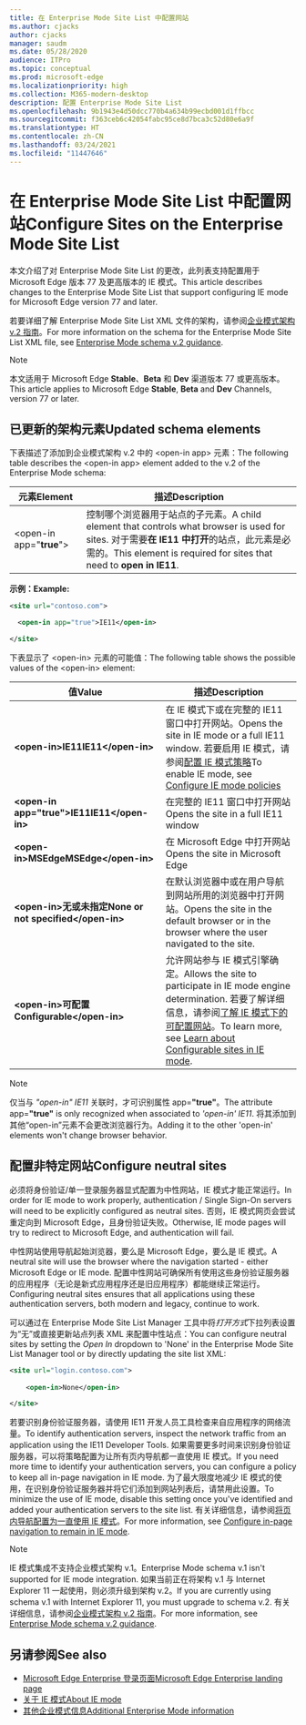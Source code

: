 ```yaml
---
title: 在 Enterprise Mode Site List 中配置网站
ms.author: cjacks
author: cjacks
manager: saudm
ms.date: 05/28/2020
audience: ITPro
ms.topic: conceptual
ms.prod: microsoft-edge
ms.localizationpriority: high
ms.collection: M365-modern-desktop
description: 配置 Enterprise Mode Site List
ms.openlocfilehash: 9b1943e4d50dcc770b4a634b99ecbd001d1ffbcc
ms.sourcegitcommit: f363ceb6c42054fabc95ce8d7bca3c52d80e6a9f
ms.translationtype: HT
ms.contentlocale: zh-CN
ms.lasthandoff: 03/24/2021
ms.locfileid: "11447646"
---
```

# <a name="configure-sites-on-the-enterprise-mode-site-list"></a><span data-ttu-id="d5246-103">在 Enterprise Mode Site List 中配置网站</span><span class="sxs-lookup"><span data-stu-id="d5246-103">Configure Sites on the Enterprise Mode Site List</span></span>

<span data-ttu-id="d5246-104">本文介绍了对 Enterprise Mode Site List 的更改，此列表支持配置用于 Microsoft Edge 版本 77 及更高版本的 IE 模式。</span><span class="sxs-lookup"><span data-stu-id="d5246-104">This article describes changes to the Enterprise Mode Site List that support configuring IE mode for Microsoft Edge version 77 and later.</span></span>

<span data-ttu-id="d5246-105">若要详细了解 Enterprise Mode Site List XML 文件的架构，请参阅[企业模式架构 v.2 指南](/internet-explorer/ie11-deploy-guide/enterprise-mode-schema-version-2-guidance)。</span><span class="sxs-lookup"><span data-stu-id="d5246-105">For more information on the schema for the Enterprise Mode Site List XML file, see [Enterprise Mode schema v.2 guidance](/internet-explorer/ie11-deploy-guide/enterprise-mode-schema-version-2-guidance).</span></span>

> [!NOTE]
> <span data-ttu-id="d5246-106">本文适用于 Microsoft Edge **Stable**、**Beta** 和 **Dev** 渠道版本 77 或更高版本。</span><span class="sxs-lookup"><span data-stu-id="d5246-106">This article applies to Microsoft Edge **Stable**, **Beta** and **Dev** Channels, version 77 or later.</span></span>

## <a name="updated-schema-elements"></a><span data-ttu-id="d5246-107">已更新的架构元素</span><span class="sxs-lookup"><span data-stu-id="d5246-107">Updated schema elements</span></span>

<span data-ttu-id="d5246-108">下表描述了添加到企业模式架构 v.2 中的 \<open-in app\> 元素：</span><span class="sxs-lookup"><span data-stu-id="d5246-108">The following table describes the \<open-in app\> element added to the v.2 of the Enterprise Mode schema:</span></span>

| **<span data-ttu-id="d5246-109">元素</span><span class="sxs-lookup"><span data-stu-id="d5246-109">Element</span></span>** | **<span data-ttu-id="d5246-110">描述</span><span class="sxs-lookup"><span data-stu-id="d5246-110">Description</span></span>** |
| --- | --- |
| \<open-in app="**true**"\> | <span data-ttu-id="d5246-111">控制哪个浏览器用于站点的子元素。</span><span class="sxs-lookup"><span data-stu-id="d5246-111">A child element that controls what browser is used for sites.</span></span> <span data-ttu-id="d5246-112">对于需要**在 IE11 中打开**的站点，此元素是必需的。</span><span class="sxs-lookup"><span data-stu-id="d5246-112">This element is required for sites that need to **open in IE11**.</span></span>|

**<span data-ttu-id="d5246-113">示例：</span><span class="sxs-lookup"><span data-stu-id="d5246-113">Example:</span></span>**

``` xml
<site url="contoso.com">

  <open-in app="true">IE11</open-in>

</site>
```

<span data-ttu-id="d5246-114">下表显示了 \<open-in\> 元素的可能值：</span><span class="sxs-lookup"><span data-stu-id="d5246-114">The following table shows the possible values of the \<open-in\> element:</span></span>

| **<span data-ttu-id="d5246-115">值</span><span class="sxs-lookup"><span data-stu-id="d5246-115">Value</span></span>** | **<span data-ttu-id="d5246-116">描述</span><span class="sxs-lookup"><span data-stu-id="d5246-116">Description</span></span>** |
| --- | --- |
| **\<open-in\><span data-ttu-id="d5246-117">IE11</span><span class="sxs-lookup"><span data-stu-id="d5246-117">IE11</span></span>\</open-in\>** | <span data-ttu-id="d5246-118">在 IE 模式下或在完整的 IE11 窗口中打开网站。</span><span class="sxs-lookup"><span data-stu-id="d5246-118">Opens the site in IE mode or a full IE11 window.</span></span> <span data-ttu-id="d5246-119">若要启用 IE 模式，请参阅[配置 IE 模式策略](./edge-ie-mode-policies.md)</span><span class="sxs-lookup"><span data-stu-id="d5246-119">To enable IE mode, see [Configure IE mode policies](./edge-ie-mode-policies.md)</span></span>|
| **\<open-in app="**true**"\><span data-ttu-id="d5246-120">IE11</span><span class="sxs-lookup"><span data-stu-id="d5246-120">IE11</span></span>\</open-in\>** | <span data-ttu-id="d5246-121">在完整的 IE11 窗口中打开网站</span><span class="sxs-lookup"><span data-stu-id="d5246-121">Opens the site in a full IE11 window</span></span> |
| **\<open-in\><span data-ttu-id="d5246-122">MSEdge</span><span class="sxs-lookup"><span data-stu-id="d5246-122">MSEdge</span></span>\</open-in\>** | <span data-ttu-id="d5246-123">在 Microsoft Edge 中打开网站</span><span class="sxs-lookup"><span data-stu-id="d5246-123">Opens the site in Microsoft Edge</span></span> |
| **\<open-in\><span data-ttu-id="d5246-124">无或未指定</span><span class="sxs-lookup"><span data-stu-id="d5246-124">None or not specified</span></span>\</open-in\>** | <span data-ttu-id="d5246-125">在默认浏览器中或在用户导航到网站所用的浏览器中打开网站。</span><span class="sxs-lookup"><span data-stu-id="d5246-125">Opens the site in the default browser or in the browser where the user navigated to the site.</span></span> |
|**\<open-in\><span data-ttu-id="d5246-126">可配置</span><span class="sxs-lookup"><span data-stu-id="d5246-126">Configurable</span></span>\</open-in\>** | <span data-ttu-id="d5246-127">允许网站参与 IE 模式引擎确定。</span><span class="sxs-lookup"><span data-stu-id="d5246-127">Allows the site to participate in IE mode engine determination.</span></span> <span data-ttu-id="d5246-128">若要了解详细信息，请参阅[了解 IE 模式下的可配置网站](edge-learnmore-configurable-sites-ie-mode.md)。</span><span class="sxs-lookup"><span data-stu-id="d5246-128">To learn more, see [Learn about Configurable sites in IE mode](edge-learnmore-configurable-sites-ie-mode.md).</span></span>  |

>[!NOTE]
> <span data-ttu-id="d5246-129">仅当与 _"open-in" IE11_ 关联时，才可识别属性 app=**"true"**。</span><span class="sxs-lookup"><span data-stu-id="d5246-129">The attribute app=**"true"** is only recognized when associated to _'open-in' IE11_.</span></span> <span data-ttu-id="d5246-130">将其添加到其他“open-in”元素不会更改浏览器行为。</span><span class="sxs-lookup"><span data-stu-id="d5246-130">Adding it to the other 'open-in' elements won't change browser behavior.</span></span>   

## <a name="configure-neutral-sites"></a><span data-ttu-id="d5246-131">配置非特定网站</span><span class="sxs-lookup"><span data-stu-id="d5246-131">Configure neutral sites</span></span>

<span data-ttu-id="d5246-132">必须将身份验证/单一登录服务器显式配置为中性网站，IE 模式才能正常运行。</span><span class="sxs-lookup"><span data-stu-id="d5246-132">In order for IE mode to work properly, authentication / Single Sign-On servers will need to be explicitly configured as neutral sites.</span></span> <span data-ttu-id="d5246-133">否则，IE 模式网页会尝试重定向到 Microsoft Edge，且身份验证失败。</span><span class="sxs-lookup"><span data-stu-id="d5246-133">Otherwise, IE mode pages will try to redirect to Microsoft Edge, and authentication will fail.</span></span>

<span data-ttu-id="d5246-134">中性网站使用导航起始浏览器，要么是 Microsoft Edge，要么是 IE 模式。</span><span class="sxs-lookup"><span data-stu-id="d5246-134">A neutral site will use the browser where the navigation started - either Microsoft Edge or IE mode.</span></span> <span data-ttu-id="d5246-135">配置中性网站可确保所有使用这些身份验证服务器的应用程序（无论是新式应用程序还是旧应用程序）都能继续正常运行。</span><span class="sxs-lookup"><span data-stu-id="d5246-135">Configuring neutral sites ensures that all applications using these authentication servers, both modern and legacy, continue to work.</span></span>

<span data-ttu-id="d5246-136">可以通过在 Enterprise Mode Site List Manager 工具中将*打开方式*下拉列表设置为“无”或直接更新站点列表 XML 来配置中性站点：</span><span class="sxs-lookup"><span data-stu-id="d5246-136">You can configure neutral sites by setting the *Open In* dropdown to 'None' in the Enterprise Mode Site List Manager tool or by directly updating the site list XML:</span></span>

``` xml
<site url="login.contoso.com">
   
    <open-in>None</open-in>

</site>
```

<span data-ttu-id="d5246-137">若要识别身份验证服务器，请使用 IE11 开发人员工具检查来自应用程序的网络流量。</span><span class="sxs-lookup"><span data-stu-id="d5246-137">To identify authentication servers, inspect the network traffic from an application using the IE11 Developer Tools.</span></span> <span data-ttu-id="d5246-138">如果需要更多时间来识别身份验证服务器，可以将策略配置为让所有页内导航都一直使用 IE 模式。</span><span class="sxs-lookup"><span data-stu-id="d5246-138">If you need more time to identify your authentication servers, you can configure a policy to keep all in-page navigation in IE mode.</span></span> <span data-ttu-id="d5246-139">为了最大限度地减少 IE 模式的使用，在识别身份验证服务器并将它们添加到网站列表后，请禁用此设置。</span><span class="sxs-lookup"><span data-stu-id="d5246-139">To minimize the use of IE mode, disable this setting once you've identified and added your authentication servers to the site list.</span></span> <span data-ttu-id="d5246-140">有关详细信息，请参阅[将页内导航配置为一直使用 IE 模式](./microsoft-edge-policies.md#internetexplorerintegrationsiteredirect)。</span><span class="sxs-lookup"><span data-stu-id="d5246-140">For more information, see [Configure in-page navigation to remain in IE mode](./microsoft-edge-policies.md#internetexplorerintegrationsiteredirect).</span></span>

>[!NOTE]
   ><span data-ttu-id="d5246-141">IE 模式集成不支持企业模式架构 v.1。</span><span class="sxs-lookup"><span data-stu-id="d5246-141">Enterprise Mode schema v.1 isn't supported for IE mode integration.</span></span> <span data-ttu-id="d5246-142">如果当前正在将架构 v.1 与 Internet Explorer 11 一起使用，则必须升级到架构 v.2。</span><span class="sxs-lookup"><span data-stu-id="d5246-142">If you are currently using schema v.1 with Internet Explorer 11, you must upgrade to schema v.2.</span></span> <span data-ttu-id="d5246-143">有关详细信息，请参阅[企业模式架构 v.2 指南](/internet-explorer/ie11-deploy-guide/enterprise-mode-schema-version-2-guidance)。</span><span class="sxs-lookup"><span data-stu-id="d5246-143">For more information, see [Enterprise Mode schema v.2 guidance](/internet-explorer/ie11-deploy-guide/enterprise-mode-schema-version-2-guidance).</span></span>

## <a name="see-also"></a><span data-ttu-id="d5246-144">另请参阅</span><span class="sxs-lookup"><span data-stu-id="d5246-144">See also</span></span>

- [<span data-ttu-id="d5246-145">Microsoft Edge Enterprise 登录页面</span><span class="sxs-lookup"><span data-stu-id="d5246-145">Microsoft Edge Enterprise landing page</span></span>](https://aka.ms/EdgeEnterprise)
- [<span data-ttu-id="d5246-146">关于 IE 模式</span><span class="sxs-lookup"><span data-stu-id="d5246-146">About IE mode</span></span>](./edge-ie-mode.md)
- [<span data-ttu-id="d5246-147">其他企业模式信息</span><span class="sxs-lookup"><span data-stu-id="d5246-147">Additional Enterprise Mode information</span></span>](/internet-explorer/ie11-deploy-guide/enterprise-mode-overview-for-ie11)